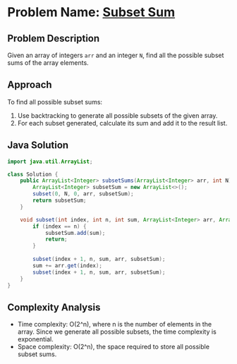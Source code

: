 
# Problem Name: [Subset Sum](https://www.geeksforgeeks.org/subset-sum-backtracking-4/)

## Problem Description
Given an array of integers `arr` and an integer `N`, find all the possible subset sums of the array elements.

## Approach
To find all possible subset sums:
1. Use backtracking to generate all possible subsets of the given array.
2. For each subset generated, calculate its sum and add it to the result list.

## Java Solution
```java
import java.util.ArrayList;

class Solution {
    public ArrayList<Integer> subsetSums(ArrayList<Integer> arr, int N) {
        ArrayList<Integer> subsetSum = new ArrayList<>();
        subset(0, N, 0, arr, subsetSum);
        return subsetSum;
    }

    void subset(int index, int n, int sum, ArrayList<Integer> arr, ArrayList<Integer> subsetSum) {
        if (index == n) {
            subsetSum.add(sum);
            return;
        }
        
        subset(index + 1, n, sum, arr, subsetSum);
        sum += arr.get(index);
        subset(index + 1, n, sum, arr, subsetSum);
    }
}
```

## Complexity Analysis
- Time complexity: O(2^n), where n is the number of elements in the array. Since we generate all possible subsets, the time complexity is exponential.
- Space complexity: O(2^n), the space required to store all possible subset sums.
